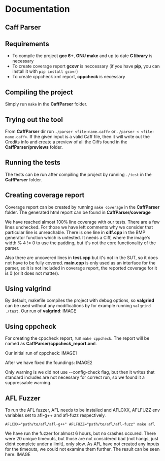 # Documentation

## Caff Parser

## Requirements
* To compile the project **gcc 6+**, **GNU make** and up to date **C library** is necessary
* To create coverage report **gcovr** is neccessary (if you have **pip**, you can install it with `pip install gcovr`)
* To create cppcheck xml report, **cppcheck** is necessary

## Compiling the project

Simply run `make` in the **CaffParser** folder.

## Trying out the tool

From **CaffParser** dir run `./parser <file-name.caff>` or `./parser < <file-name.caff>`. If the given input is a valid Caff file, then it will write out the Credits info and create a preview of all the Ciffs found in the **CaffParser/previews** folder.

## Running the tests

The tests can be run after compiling the project by running `./test` in the **CaffParser** folder.

## Creating coverage report

Coverage report can be created by running `make coverage` in the **CaffParser** folder. The generated html report can be found in **CaffParser/coverage**

We have reached almost 100% line coverage with our tests. There are a few lines unchecked. For those we have left comments why we consider that particular line is unreachable. There is one line in **ciff.cpp** in the BMP generator function which is untested. It needs a Ciff, where the image's width % 4 != 0 to use the padding, but it's not the core functionality of the parser.

Also there are uncovered lines in **test.cpp** but it's not in the SUT, so it does not have to be fully covered. **main.cpp** is only used as an interface for the parser, so it is not included in coverage report, the reported coverage for it is 0 (or it does not matter).

## Using valgrind

By default, makefile compiles the project with debug options, so **valgrind** can be used without any modifications by for example running `valgrind ./test`. Our run of **valgrind**:
IMAGE

## Using cppcheck

For creating the cppcheck report, run `make cppcheck`. The report will be named as **CaffParser/cppcheck_report.xml**.

Our initial run of cppcheck:
IMAGE1


After we have fixed the foundings:
IMAGE2

Only warning is we did not use --config-check flag, but then it writes that standard includes are not necessary for correct run, so we found it a suppressable warning.

## AFL Fuzzer

To run the AFL fuzzer, AFL needs to be installed and AFLCXX, AFLFUZZ env variables set to afl-g++ and afl-fuzz respectively.


`AFLCXX="path/to/afl/afl-g++" AFLFUZZ="path/to/afl/afl-fuzz" make afl`

We have run the fuzzer for almost 6 hours, but no crashes occured. There were 20 unique timeouts, but those are not considered bad (not hangs, just didnt complete under a limit), only slow. As AFL have not created any inputs for the timeouts, we could not examine them further. The result can be seen here:
IMAGE